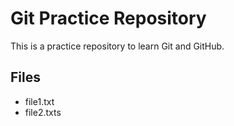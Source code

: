 # Git Practice Repository

This is a practice repository to learn Git and GitHub.

## Files

- file1.txt
- file2.txts
